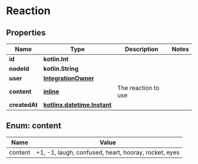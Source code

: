 
# Reaction

## Properties
Name | Type | Description | Notes
------------ | ------------- | ------------- | -------------
**id** | **kotlin.Int** |  | 
**nodeId** | **kotlin.String** |  | 
**user** | [**IntegrationOwner**](IntegrationOwner.md) |  | 
**content** | [**inline**](#Content) | The reaction to use | 
**createdAt** | [**kotlinx.datetime.Instant**](kotlinx.datetime.Instant.md) |  | 


<a id="Content"></a>
## Enum: content
Name | Value
---- | -----
content | +1, -1, laugh, confused, heart, hooray, rocket, eyes



